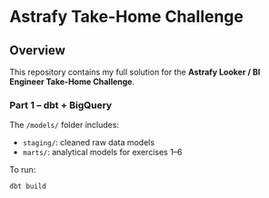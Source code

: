 # Astrafy Take-Home Challenge

## Overview
This repository contains my full solution for the **Astrafy Looker / BI Engineer Take-Home Challenge**.

### Part 1 – dbt + BigQuery
The `/models/` folder includes:
- `staging/`: cleaned raw data models
- `marts/`: analytical models for exercises 1–6

To run:
```bash
dbt build
